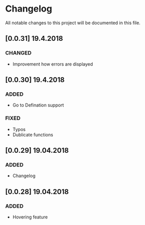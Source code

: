 # Changelog
All notable changes to this project will be documented in this file.

## [0.0.31] 19.4.2018
### CHANGED
- Improvement how errors are displayed

## [0.0.30] 19.4.2018
### ADDED
- Go to Defination support

### FIXED
- Typos
- Dublicate functions 

## [0.0.29] 19.04.2018
### ADDED
- Changelog

## [0.0.28] 19.04.2018
### ADDED
- Hovering feature